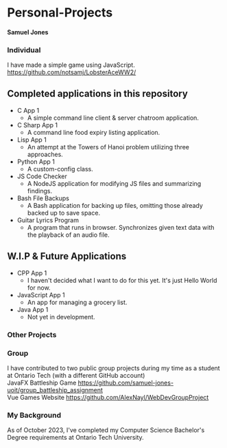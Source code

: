 # Personal-Projects
#### Samuel Jones
####

### Individual
I have made a simple game using JavaScript.
https://github.com/notsamj/LobsterAceWW2/

## Completed applications in this repository
- C App 1
  - A simple command line client & server chatroom application.
- C Sharp App 1
  - A command line food expiry listing application.
- Lisp App 1
  - An attempt at the Towers of Hanoi problem utilizing three approaches.
- Python App 1
  - A custom-config class.
- JS Code Checker
  - A NodeJS application for modifying JS files and summarizing findings.
- Bash File Backups
  - A Bash application for backing up files, omitting those already backed up to save space.
- Guitar Lyrics Program
  - A program that runs in browser. Synchronizes given text data with the playback of an audio file.
## W.I.P & Future Applications
- CPP App 1
  - I haven't decided what I want to do for this yet. It's just Hello World for now.
- JavaScript App 1
  - An app for managing a grocery list.
- Java App 1
  - Not yet in development.

### Other Projects

### Group
I have contributed to two public group projects during my time as a student at Ontario Tech (with a different GitHub account)\
JavaFX Battleship Game
https://github.com/samuel-jones-uoit/group_battleship_assignment \
Vue Games Website https://github.com/AlexNayl/WebDevGroupProject

### My Background
As of October 2023, I've completed my Computer Science Bachelor's Degree requirements at Ontario Tech University.

